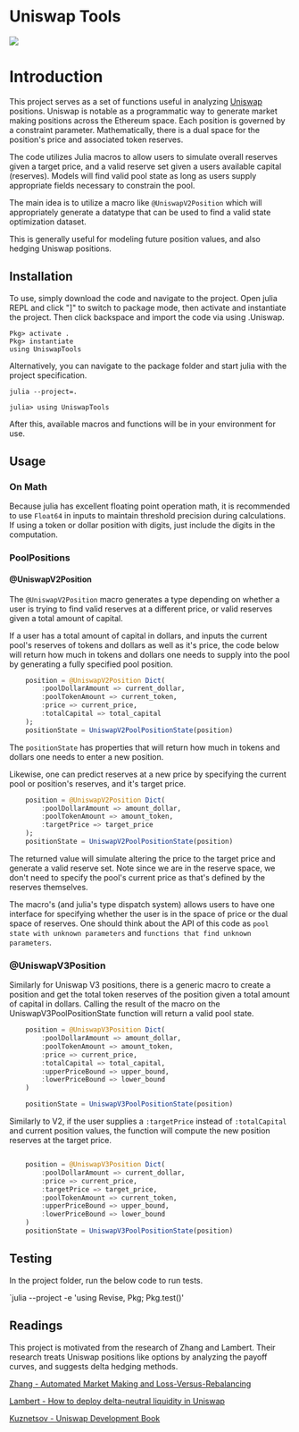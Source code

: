 # Uniswap Tools

![](https://github.com/jfarid27/UniswapTools.jl/actions/workflows/CI.yml/badge.svg)

# Introduction

This project serves as a set of functions useful in analyzing [Uniswap](https://uniswap.org/)
positions. Uniswap is notable as a programmatic way to generate
market making positions across the Ethereum space. Each position
is governed by a constraint parameter. Mathematically, there
is a dual space for the position's price and associated token
reserves.

The code utilizes Julia macros to allow users to simulate overall
reserves given a target price, and a valid reserve set given a users
available capital (reserves). Models will find valid pool state as
long as users supply appropriate fields necessary to constrain the
pool.

The main idea is to utilize a macro like `@UniswapV2Position` which
will appropriately generate a datatype that can be used to find a
valid state optimization dataset.

This is generally useful for modeling future position values, and also
hedging Uniswap positions.

## Installation

To use, simply download the code and navigate to the project.
Open julia REPL and click "]" to switch to package mode, then
activate and instantiate the project. Then click backspace
and import the code via using .Uniswap.

```
Pkg> activate .
Pkg> instantiate
using UniswapTools
```

Alternatively, you can navigate to the package folder and start julia
with the project specification.

```
julia --project=.

julia> using UniswapTools
```

After this, available macros and functions will be in your
environment for use.

## Usage

### On Math

Because julia has excellent floating point operation math, it is
recommended to use `Float64` in inputs to maintain threshold precision
during calculations. If using a token or dollar position with digits,
just include the digits in the computation.

### PoolPositions

#### @UniswapV2Position

The `@UniswapV2Position` macro generates a type depending on whether
a user is trying to find valid reserves at a different price, or
valid reserves given a total amount of capital.

If a user has a total amount of capital in dollars, and inputs the
current pool's reserves of tokens and dollars as well as it's price,
the code below will return how much in tokens and dollars one needs
to supply into the pool by generating a fully specified pool position.

```julia
    position = @UniswapV2Position Dict(
        :poolDollarAmount => current_dollar,
        :poolTokenAmount => current_token,
        :price => current_price,
        :totalCapital => total_capital
    );
    positionState = UniswapV2PoolPositionState(position)
```

The `positionState` has properties that will return how much in tokens
and dollars one needs to enter a new position.

Likewise, one can predict reserves at a new price by specifying
the current pool or position's reserves, and it's target price.

```julia
    position = @UniswapV2Position Dict(
        :poolDollarAmount => amount_dollar,
        :poolTokenAmount => amount_token,
        :targetPrice => target_price
    );
    positionState = UniswapV2PoolPositionState(position)
```

The returned value will simulate altering the price to the target
price and generate a valid reserve set. Note since we are in the
reserve space, we don't need to specify the pool's current price
as that's defined by the reserves themselves.

The macro's (and julia's type dispatch system) allows users to have
one interface for specifying whether the user is in the space of price
or the dual space of reserves. One should think about the API of
this code as `pool state with unknown parameters` and
`functions that find unknown parameters`.

### @UniswapV3Position

Similarly for Uniswap V3 positions, there is a generic macro to create
a position and get the total token reserves of the position given a total
amount of capital in dollars. Calling the result of the macro on the
UniswapV3PoolPositionState function will return a valid pool state.

```julia
    position = @UniswapV3Position Dict(
        :poolDollarAmount => amount_dollar,
        :poolTokenAmount => amount_token,
        :price => current_price,
        :totalCapital => total_capital,
        :upperPriceBound => upper_bound,
        :lowerPriceBound => lower_bound
    )

    positionState = UniswapV3PoolPositionState(position)
```

Similarly to V2, if the user supplies a `:targetPrice` instead of
`:totalCapital` and current position values, the function will
compute the new position reserves at the target price.

```julia

    position = @UniswapV3Position Dict(
        :poolDollarAmount => current_dollar,
        :price => current_price,
        :targetPrice => target_price,
        :poolTokenAmount => current_token,
        :upperPriceBound => upper_bound,
        :lowerPriceBound => lower_bound
    )
    positionState = UniswapV3PoolPositionState(position)

```



## Testing

In the project folder, run the below code to run tests.

`julia --project -e 'using Revise, Pkg; Pkg.test()'

## Readings

This project is motivated from the research of Zhang and Lambert.
Their research treats Uniswap positions like options by analyzing
the payoff curves, and suggests delta hedging methods.

[Zhang - Automated Market Making and Loss-Versus-Rebalancing](https://arxiv.org/abs/2208.06046)

[Lambert - How to deploy delta-neutral liquidity in Uniswap](https://lambert-guillaume.medium.com/how-to-deploy-delta-neutral-liquidity-in-uniswap-or-why-euler-finance-is-a-game-changer-for-lps-1d91efe1e8ac)

[Kuznetsov - Uniswap Development Book](https://uniswapv3book.com/index.html)